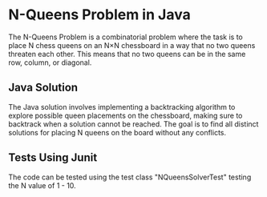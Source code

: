 # N-Queens Problem in Java

The N-Queens Problem is a combinatorial problem where the task is to place N chess queens on an N×N chessboard in a way that no two queens threaten each other. This means that no two queens can be in the same row, column, or diagonal.

## Java Solution

The Java solution involves implementing a backtracking algorithm to explore possible queen placements on the chessboard, making sure to backtrack when a solution cannot be reached. The goal is to find all distinct solutions for placing N queens on the board without any conflicts.

## Tests Using Junit

The code can be tested using the test class "NQueensSolverTest" testing the N value of 1 - 10.


